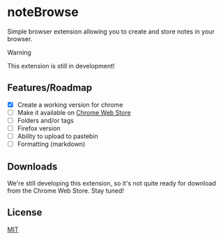 # noteBrowse
Simple browser extension allowing you to create and store notes in your browser.

> [!WARNING]  
> This extension is still in development!

## Features/Roadmap
- [x] Create a working version for chrome
- [ ] Make it available on [Chrome Web Store](https://chromewebstore.google.com/)
- [ ] Folders and/or tags
- [ ] Firefox version 
- [ ] Ability to upload to pastebin
- [ ] Formatting (markdown)

## Downloads
We're still developing this extension, so it's not quite ready for download from the Chrome Web Store. Stay tuned!

## License
[MIT](../LICENSE)
